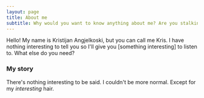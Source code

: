 ```yaml
---
layout: page
title: About me
subtitle: Why would you want to know anything about me? Are you stalking me?
---
```


Hello! My name is Kristijan Angjelkoski, but you can call me Kris. I have nothing interesting to tell you so I'll give you [something interesting] to listen to.
What else do you need?

### My story
There's nothing interesting to be said. I couldn't be more normal. Except for my *interesting* hair.
